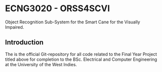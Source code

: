 # ECNG3020 - ORSS4SCVI
Object Recognition Sub-System for the Smart Cane for the Visually Impaired.

## Introduction
The is the official Git-repository for all code related to the Final Year Project titled above for completion to the BSc. Electrical and Computer Engineering at the University of the West Indies.